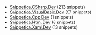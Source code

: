﻿
* [Snippetica.CSharp.Dev](Snippetica.CSharp.Dev/README.md) (213 snippets)
* [Snippetica.VisualBasic.Dev](Snippetica.VisualBasic.Dev/README.md) (97 snippets)
* [Snippetica.Cpp.Dev](Snippetica.Cpp.Dev/README.md) (1 snippets)
* [Snippetica.Html.Dev](Snippetica.Html.Dev/README.md) (6 snippets)
* [Snippetica.Xaml.Dev](Snippetica.Xaml.Dev/README.md) (13 snippets)
